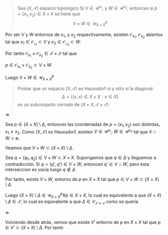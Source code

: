>Sea $(X, \mathcal{T})$ espacio topológico
Si $V \in \mathcal{U}^{x_1}$, y $W \in \mathcal{U}^{x_2}$, entonces si $p = (x_1, x_2) \in X \times X$ se tiene que
$$
V\times W \in \mathcal{U}^p_{X\times X}
$$

Por ser $V$ y $W$ entornos de $x_1$, y $x_2$ respectivamente, existen
$\mathcal{O}_{x_1}$, $\mathcal{O}_{x_2}$ abiertos tal que $x_1 \in \mathcal{O_{x_1}} \subset V$ y $x_2 \in \mathcal{O_{x_2}} \subset W$.


Por tanto $\mathcal{O}_{x_1} \times \mathcal{O}_{x_2} \in \mathcal{T}\times \mathcal{T}$ tal que

$p \in \mathcal{O}_{x_1}\times \mathcal{O}_{x_2} \subset V\times W$


Luego $V\times W \in \mathcal{U}_{X\times X}^p$


>  Probar que un espacio $(X, \mathcal{T})$ es Haussdorf si y sólo si la diagonal:
$$
\Delta = \{(x,x) \in X\times X: x \in X\}
$$
es un subconjunto cerrado de $(X\times X, \mathcal{T}\times\mathcal{T})$


$\Rightarrow$

Sea $p \in (X\times X)\setminus \Delta$, entonces las coordenadas de $p=(x_1, x_2)$ son distintas, $x_1 \neq x_2$. Como $(X, \mathcal{T})$ es Haussdorf, existen $V \in \mathcal{U}^{x_1}$, $W \in \mathcal{U}^{x_2}$ tal que $V \cap W = \emptyset$.

Veamos que $V \times W \subset (X\times X)\setminus \Delta$.

Sea $q = (q_1, q_2) \in V \times W \subset X\times X$. Supongamos que $q \in \Delta$ y lleguemos a contradicción. Si $q = (q', q') \in V\times W$, entonces $q' \in V \cap W$, pero esta interseccion es vacía luego $q \notin \Delta$

Por tanto, existe $V\times W$, entorno de $p$ en $X\times X$ tal que
$p \in V \times W \subset (X\times X) \setminus \Delta$.

Luego $(X\times X) \setminus \Delta \in \mathcal{U}_{X\times X}^p \forall p\in X \times X$, lo cual es equivalente a que $(X\times X) \setminus \Delta \in \mathcal{T}$, lo cual es equivalente a que $\Delta \in \mathcal{C}_{\mathcal{T\times T}}$ como se quería

$\Leftarrow$

Volviendo desde atrás, vemos que existe $V'$  entorno de $p$ en $X\times X$ tal que
$p \in V' \subset (X\times X) \setminus \Delta$.
Por tanto 
